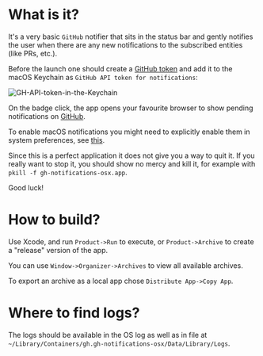 #  What is it?

It's a very basic `GitHub` notifier that sits in the status bar and gently notifies the user when there are any new notifications to the subscribed entities (like PRs, etc.).

Before the launch one should create a [GitHub token](https://github.com/settings/tokens) and add it to the macOS Keychain as `GitHub API token for notifications`:

![GH-API-token-in-the-Keychain](https://user-images.githubusercontent.com/211000/148858206-0b571be7-5665-4870-a8f6-26a2a371583a.png)

On the badge click, the app opens your favourite browser to show pending notifications on [GitHub](https://github.com/notifications?query=reason%3Aparticipating+is%3Aunread).

To enable macOS notifications you might need to explicitly enable them in system preferences, see [this](https://support.apple.com/en-us/HT204079).

Since this is a perfect application it does not give you a way to quit it. If you really want to stop it, you should show no mercy and kill it, for example with `pkill -f gh-notifications-osx.app`.

Good luck!

# How to build?

Use Xcode, and run `Product->Run` to execute, or `Product->Archive` to create a "release" version of the app.

You can use `Window->Organizer->Archives` to view all available archives.

To export an archive as a local app chose `Distribute App->Copy App`.

# Where to find logs?

The logs should be available in the OS log as well as in file at `~/Library/Containers/gh.gh-notifications-osx/Data/Library/Logs`.
